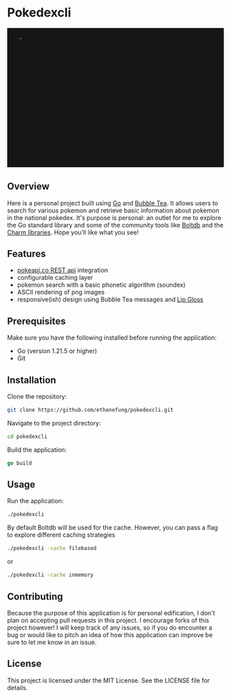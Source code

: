 # Pokedexcli

![](./out.gif)

## Overview
Here is a personal project built using [Go](https://go.dev/) and [Bubble Tea](https://github.com/charmbracelet/bubbletea/tree/master). It allows users to search for various pokemon and retrieve basic information about pokemon in the national pokedex. It's purpose is personal: an outlet for me to explore the Go standard library and some of the community tools like [Boltdb](https://github.com/boltdb/bolt) and the [Charm libraries](https://charm.sh/libs/). Hope you'll like what you see!

## Features

- [pokeapi.co REST api](https://pokeapi.co/) integration
- configurable caching layer
- pokemon search with a basic phonetic algorithm (soundex)
- ASCII rendering of png images
- responsive(ish) design using Bubble Tea messages and [Lip Gloss](https://github.com/charmbracelet/lipgloss)

## Prerequisites
Make sure you have the following installed before running the application:

- Go (version 1.21.5 or higher)
- Git

## Installation
Clone the repository:
```bash
git clone https://github.com/ethanefung/pokedexcli.git
```
Navigate to the project directory:
```bash
cd pokedexcli
```
Build the application:
```go
go build
```
## Usage
Run the application:
```bash
./pokedexcli
```

By default Boltdb will be used for the cache. However, you can pass a flag to explore different caching strategies
```bash
./pokedexcli -cache filebased
```
or
```bash
./pokedexcli -cache inmemory
```

## Contributing
Because the purpose of this application is for personal edification, I don't plan on accepting pull requests in this project. I encourage forks of this project however! I will keep track of any issues, so if you do encounter a bug or would like to pitch an idea of how this application can improve be sure to let me know in an issue.

## License
This project is licensed under the MIT License. See the LICENSE file for details.
